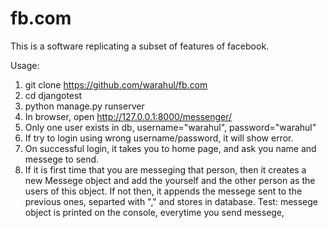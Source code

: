 # fb.com
This is a software replicating a subset of features of facebook.

Usage:
1. git clone https://github.com/warahul/fb.com
2. cd djangotest
3. python manage.py runserver
4. In browser, open http://127.0.0.1:8000/messenger/
5. Only one user exists in db, username="warahul", password="warahul"
6. If try to login using wrong username/password, it will show error.
7. On successful login, it takes you to home page, and ask you name and messege to send.
8. If it is first time that you are messeging that person, then it creates a 
    new Messege object and  add the yourself and the other person as the users of this object.
    If not then, it appends the messege sent to the previous ones, separted with "," and stores in database.
    Test: messege object is printed on the console, everytime you send messege,
